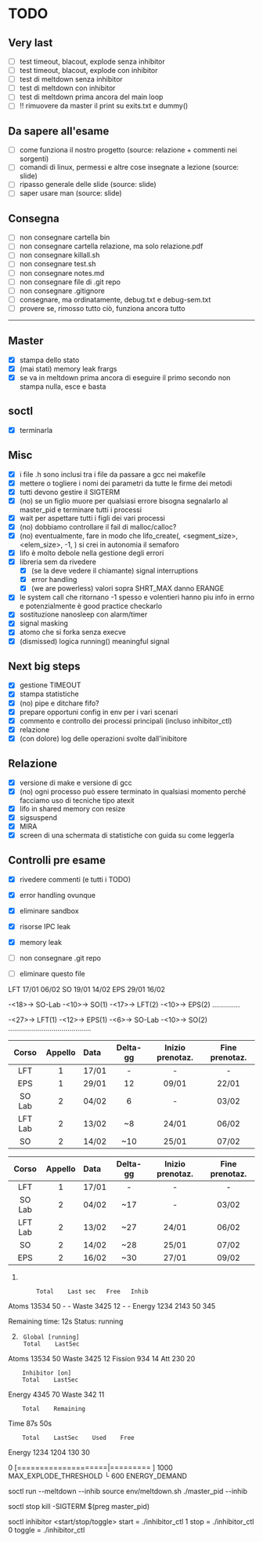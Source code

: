 # TODO

## Very last
- [ ] test timeout, blacout, explode senza inhibitor
- [ ] test timeout, blacout, explode con inhibitor
- [ ] test di meltdown senza inhibitor
- [ ] test di meltdown con inhibitor
- [ ] test di meltdown prima ancora del main loop
- [ ] !! rimuovere da master il print su exits.txt e dummy()

## Da sapere all'esame
- [ ] come funziona il nostro progetto (source: relazione + commenti nei sorgenti)
- [ ] comandi di linux, permessi e altre cose insegnate a lezione (source: slide)
- [ ] ripasso generale delle slide (source: slide)
- [ ] saper usare man (source: slide)

## Consegna
- [ ] non consegnare cartella bin
- [ ] non consegnare cartella relazione, ma solo relazione.pdf
- [ ] non consegnare killall.sh
- [ ] non consegnare test.sh
- [ ] non consegnare notes.md
- [ ] non consegnare file di .git repo
- [ ] non consegnare .gitignore
- [ ] consegnare, ma ordinatamente, debug.txt e debug-sem.txt
- [ ] provere se, rimosso tutto ciò, funziona ancora tutto

---

## Master
- [x] stampa dello stato
- [x] (mai stati) memory leak frargs
- [x] se va in meltdown prima ancora di eseguire il primo secondo non stampa nulla, esce e basta

## soctl
- [x] terminarla

## Misc
- [x] i file .h sono inclusi tra i file da passare a gcc nei makefile
- [x] mettere o togliere i nomi dei parametri da tutte le firme dei metodi
- [x] tutti devono gestire il SIGTERM
- [x] (no) se un figlio muore per qualsiasi errore bisogna segnalarlo al master_pid e terminare tutti i processi
- [x] wait per aspettare tutti i figli dei vari processi
- [x] (no) dobbiamo controllare il fail di malloc/calloc?
- [x] (no) eventualmente, fare in modo che lifo_create(<lifo>, <segment_size>, <elem_size>, -1, <ignored>) si crei in autonomia il semaforo
- [x] lifo è molto debole nella gestione degli errori
- [x] libreria sem da rivedere
  - [x] (se la deve vedere il chiamante) signal interruptions
  - [x] error handling
  - [x] (we are powerless) valori sopra SHRT_MAX danno ERANGE
- [x] le system call che ritornano -1 spesso e volentieri hanno piu info in errno e potenzialmente è good practice checkarlo
- [x] sostituzione nanosleep con alarm/timer
- [x] signal masking
- [x] atomo che si forka senza execve
- [x] (dismissed) logica running() meaningful signal

## Next big steps
- [x] gestione TIMEOUT
- [x] stampa statistiche
- [x] (no) pipe e ditchare fifo?
- [x] prepare opportuni config in env per i vari scenari
- [x] commento e controllo dei processi principali (incluso inhibitor_ctl)
- [x] relazione
- [x] (con dolore) log delle operazioni svolte dall'inibitore

## Relazione
- [x] versione di make e versione di gcc
- [x] (no) ogni processo può essere terminato in qualsiasi momento perché facciamo uso di tecniche tipo atexit
- [x] lifo in shared memory con resize
- [x] sigsuspend
- [x] MIRA
- [x] screen di una schermata di statistiche con guida su come leggerla

## Controlli pre esame
- [x] rivedere commenti (e tutti i TODO)
- [x] error handling ovunque
- [x] eliminare sandbox
- [x] risorse IPC leak
- [x] memory leak
- [ ] non consegnare .git repo
- [ ] eliminare questo file




LFT     17/01   06/02
SO      19/01   14/02
EPS     29/01   16/02

-<18>-> SO-Lab -<10>-> SO(1) -<17>-> LFT(2) -<10>-> EPS(2)
                                            ..............

-<27>-> LFT(1) -<12>-> EPS(1) -<6>-> SO-Lab -<10>-> SO(2)
               .......................................... 


|  Corso  | Appello | Data  | Delta-gg | Inizio prenotaz. | Fine prenotaz. |
|:-------:|:-------:|:------|:--------:|:----------------:|:--------------:|
|   LFT   |    1    | 17/01 |    -     |        -         |       -        |
|   EPS   |    1    | 29/01 |    12    |      09/01       |     22/01      |
| SO Lab  |    2    | 04/02 |    6     |        -         |     03/02      |
| LFT Lab |    2    | 13/02 |    ~8    |      24/01       |     06/02      |
|   SO    |    2    | 14/02 |   ~10    |      25/01       |     07/02      |



|  Corso  | Appello | Data  | Delta-gg | Inizio prenotaz. | Fine prenotaz. |
|:-------:|:-------:|:------|:--------:|:----------------:|:--------------:|
|   LFT   |    1    | 17/01 |    -     |        -         |       -        |
| SO Lab  |    2    | 04/02 |   ~17    |        -         |     03/02      |
| LFT Lab |    2    | 13/02 |   ~27    |      24/01       |     06/02      |
|   SO    |    2    | 14/02 |   ~28    |      25/01       |     07/02      |
|   EPS   |    2    | 16/02 |   ~30    |      27/01       |     09/02      |







1)

            Total    Last sec   Free   Inhib
Atoms       13534    50         -      -
Waste       3425     12         -      -
Energy      1234     2143       50     345

Remaining time: 12s
Status: running






2)
        Global [running]
        Total    LastSec
Atoms   13534    50
Waste   3425     12
Fission 934      14
Att     230      20

        Inhibitor [on]
        Total    LastSec
Energy  4345     70
Waste   342      11

        Total    Remaining
Time    87s      50s

        Total    LastSec    Used    Free
Energy  1234     1204       130     30








0 [====================|=========       ] 1000  MAX_EXPLODE_THRESHOLD
└ 600                       ENERGY_DEMAND







soctl run --meltdown --inhib
    source env/meltdown.sh
    ./master_pid --inhib

soctl stop
    kill -SIGTERM $(preg master_pid)

soctl inhibitor <start/stop/toggle>
    start  = ./inhibitor_ctl 1
    stop   = ./inhibitor_ctl 0
    toggle = ./inhibitor_ctl
